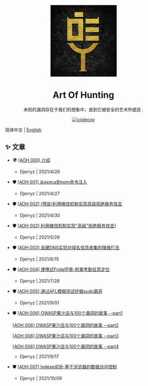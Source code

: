 <div align="center"><img src="./logo.jpg"/></div>

<h1 align="center">Art Of Hunting</h1>

<div align="center">

未知的漏洞存在于我们的想象中，直到它被安全的艺术所塑造                                .

[![codecov][codecov-image]][codecov-url]

[codecov-image]: https://img.shields.io/codecov/c/github/ant-design/ant-design/master.svg?style=flat-square
[codecov-url]: https://codecov.io/gh/ant-design/ant-design/branch/master

</div>


简体中文 | [English](./README-en_US.md)



## ✨ 文章

- 🌍 <a href="https://mp.weixin.qq.com/s/LvwXfCydgLnt34C6DQMu5Q" target="_blank">[AOH 000] 介绍</a>

  * Djerryz | 2021/4/26
  
- 🛡  <a href="https://mp.weixin.qq.com/s/sdz27fOoCtH7OJQg7SbN2w" target="_blank">[AOH 001] 从execa到npm命令注入</a>

  * Djerryz | 2021/4/27
  
- 🛡  <a href="https://mp.weixin.qq.com/s/gerUBw3v86sxSnwpjcX1BQ" target="_blank">[AOH 002] (预告)利用微信机制实现高级拒绝服务攻击</a>

  * Djerryz | 2021/4/30
  
- 🛡  <a href="https://mp.weixin.qq.com/s/Ebcd-2iTvJz2bfnhlmw2Hw" target="_blank">[AOH 002] 利用微信机制实现"高级"拒绝服务攻击]</a>

  * Djerryz | 2021/5/26
  
- 🛡   <a href="https://mp.weixin.qq.com/s/xhuVi2YpxfQ8xXlfzJ4ENg" target="_blank">[AOH 003] 自建DNS实现对域名信息收集的降维打击</a>

  * Djerryz | 2021/6/15

- 🛡   <a href="https://mp.weixin.qq.com/s/Dvb16jWPX-SuJhhfkBGwmg" target="_blank">[AOH 004] 便携式Frida环境-附某考勤任意定位                </a>

  * Djerryz | 2021/7/28
  
- 🛡   <a href="https://mp.weixin.qq.com/s/20A1QqlWInrlJ8iD-RJ0NA" target="_blank">[AOH 005] 通过AFL模糊测试挖掘sudo漏洞                </a>

  * Djerryz | 2021/9/01

- 🛡   <a href="https://mp.weixin.qq.com/s/NtDL42CtzmD65KkD8geyLQ" target="_blank">[AOH 006] OWASP果汁店与100个漏洞的故事 --part1                </a>

  ​       <a href="https://mp.weixin.qq.com/s/BbtObrhugOyLpFoWghtIQA" target="_blank">[AOH 006] OWASP果汁店与100个漏洞的故事 --part2                </a>

  ​       <a href="https://mp.weixin.qq.com/s/tkldff_1igwfVPGCvwj9-w" target="_blank">[AOH 006] OWASP果汁店与100个漏洞的故事 --part3               </a>

  ​       <a href="https://mp.weixin.qq.com/s/_tw3XkS-XdQP-x2ZO2LOOw" target="_blank">[AOH 006] OWASP果汁店与100个漏洞的故事 --part4               </a>

  - Djerryz | 2021/9/17

- 🛡   <a href="https://mp.weixin.qq.com/s/6tbCO7VW321fs5DRn7hgvQ" target="_blank">[AOH 007] IndexedDB-基于浏览器的数据访问控制                </a>

  * Djerryz | 2021/10/09



